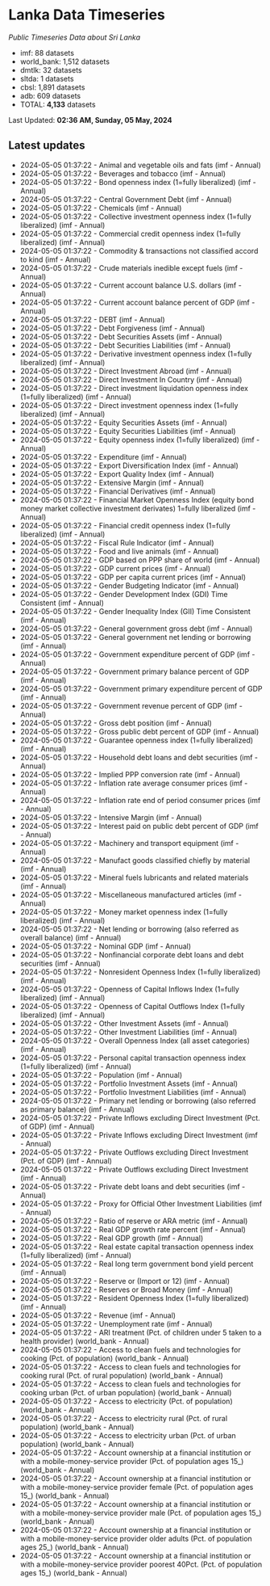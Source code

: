 # Lanka Data Timeseries
*Public Timeseries Data about Sri Lanka*

* imf: 88 datasets
* world_bank: 1,512 datasets
* dmtlk: 32 datasets
* sltda: 1 datasets
* cbsl: 1,891 datasets
* adb: 609 datasets
* TOTAL: **4,133** datasets

Last Updated: **02:36 AM, Sunday, 05 May, 2024**

## Latest updates

* 2024-05-05 01:37:22 - Animal and vegetable oils and fats (imf - Annual)
* 2024-05-05 01:37:22 - Beverages and tobacco (imf - Annual)
* 2024-05-05 01:37:22 - Bond openness index (1=fully liberalized) (imf - Annual)
* 2024-05-05 01:37:22 - Central Government Debt (imf - Annual)
* 2024-05-05 01:37:22 - Chemicals (imf - Annual)
* 2024-05-05 01:37:22 - Collective investment openness index (1=fully liberalized) (imf - Annual)
* 2024-05-05 01:37:22 - Commercial credit openness index (1=fully liberalized) (imf - Annual)
* 2024-05-05 01:37:22 - Commodity & transactions not classified accord to kind (imf - Annual)
* 2024-05-05 01:37:22 - Crude materials inedible except fuels (imf - Annual)
* 2024-05-05 01:37:22 - Current account balance U.S. dollars (imf - Annual)
* 2024-05-05 01:37:22 - Current account balance percent of GDP (imf - Annual)
* 2024-05-05 01:37:22 - DEBT (imf - Annual)
* 2024-05-05 01:37:22 - Debt Forgiveness (imf - Annual)
* 2024-05-05 01:37:22 - Debt Securities Assets (imf - Annual)
* 2024-05-05 01:37:22 - Debt Securities Liabilities (imf - Annual)
* 2024-05-05 01:37:22 - Derivative investment openness index (1=fully liberalized) (imf - Annual)
* 2024-05-05 01:37:22 - Direct Investment Abroad (imf - Annual)
* 2024-05-05 01:37:22 - Direct Investment In Country (imf - Annual)
* 2024-05-05 01:37:22 - Direct investment liquidation openness index (1=fully liberalized) (imf - Annual)
* 2024-05-05 01:37:22 - Direct investment openness index (1=fully liberalized) (imf - Annual)
* 2024-05-05 01:37:22 - Equity Securities Assets (imf - Annual)
* 2024-05-05 01:37:22 - Equity Securities Liabilities (imf - Annual)
* 2024-05-05 01:37:22 - Equity openness index (1=fully liberalized) (imf - Annual)
* 2024-05-05 01:37:22 - Expenditure (imf - Annual)
* 2024-05-05 01:37:22 - Export Diversification Index (imf - Annual)
* 2024-05-05 01:37:22 - Export Quality Index (imf - Annual)
* 2024-05-05 01:37:22 - Extensive Margin (imf - Annual)
* 2024-05-05 01:37:22 - Financial Derivatives (imf - Annual)
* 2024-05-05 01:37:22 - Financial Market Openness Index (equity bond money market collective investment derivates) 1=fully liberalized (imf - Annual)
* 2024-05-05 01:37:22 - Financial credit openness index (1=fully liberalized) (imf - Annual)
* 2024-05-05 01:37:22 - Fiscal Rule Indicator (imf - Annual)
* 2024-05-05 01:37:22 - Food and live animals (imf - Annual)
* 2024-05-05 01:37:22 - GDP based on PPP share of world (imf - Annual)
* 2024-05-05 01:37:22 - GDP current prices (imf - Annual)
* 2024-05-05 01:37:22 - GDP per capita current prices (imf - Annual)
* 2024-05-05 01:37:22 - Gender Budgeting Indicator (imf - Annual)
* 2024-05-05 01:37:22 - Gender Development Index (GDI) Time Consistent (imf - Annual)
* 2024-05-05 01:37:22 - Gender Inequality Index (GII) Time Consistent (imf - Annual)
* 2024-05-05 01:37:22 - General government gross debt (imf - Annual)
* 2024-05-05 01:37:22 - General government net lending or borrowing (imf - Annual)
* 2024-05-05 01:37:22 - Government expenditure percent of GDP (imf - Annual)
* 2024-05-05 01:37:22 - Government primary balance percent of GDP (imf - Annual)
* 2024-05-05 01:37:22 - Government primary expenditure percent of GDP (imf - Annual)
* 2024-05-05 01:37:22 - Government revenue percent of GDP (imf - Annual)
* 2024-05-05 01:37:22 - Gross debt position (imf - Annual)
* 2024-05-05 01:37:22 - Gross public debt percent of GDP (imf - Annual)
* 2024-05-05 01:37:22 - Guarantee openness index (1=fully liberalized) (imf - Annual)
* 2024-05-05 01:37:22 - Household debt loans and debt securities (imf - Annual)
* 2024-05-05 01:37:22 - Implied PPP conversion rate (imf - Annual)
* 2024-05-05 01:37:22 - Inflation rate average consumer prices (imf - Annual)
* 2024-05-05 01:37:22 - Inflation rate end of period consumer prices (imf - Annual)
* 2024-05-05 01:37:22 - Intensive Margin (imf - Annual)
* 2024-05-05 01:37:22 - Interest paid on public debt percent of GDP (imf - Annual)
* 2024-05-05 01:37:22 - Machinery and transport equipment (imf - Annual)
* 2024-05-05 01:37:22 - Manufact goods classified chiefly by material (imf - Annual)
* 2024-05-05 01:37:22 - Mineral fuels lubricants and related materials (imf - Annual)
* 2024-05-05 01:37:22 - Miscellaneous manufactured articles (imf - Annual)
* 2024-05-05 01:37:22 - Money market openness index (1=fully liberalized) (imf - Annual)
* 2024-05-05 01:37:22 - Net lending or borrowing (also referred as overall balance) (imf - Annual)
* 2024-05-05 01:37:22 - Nominal GDP (imf - Annual)
* 2024-05-05 01:37:22 - Nonfinancial corporate debt loans and debt securities (imf - Annual)
* 2024-05-05 01:37:22 - Nonresident Openness Index (1=fully liberalized) (imf - Annual)
* 2024-05-05 01:37:22 - Openness of Capital Inflows Index (1=fully liberalized) (imf - Annual)
* 2024-05-05 01:37:22 - Openness of Capital Outflows Index (1=fully liberalized) (imf - Annual)
* 2024-05-05 01:37:22 - Other Investment Assets (imf - Annual)
* 2024-05-05 01:37:22 - Other Investment Liabilities (imf - Annual)
* 2024-05-05 01:37:22 - Overall Openness Index (all asset categories) (imf - Annual)
* 2024-05-05 01:37:22 - Personal capital transaction openness index (1=fully liberalized) (imf - Annual)
* 2024-05-05 01:37:22 - Population (imf - Annual)
* 2024-05-05 01:37:22 - Portfolio Investment Assets (imf - Annual)
* 2024-05-05 01:37:22 - Portfolio Investment Liabilities (imf - Annual)
* 2024-05-05 01:37:22 - Primary net lending or borrowing (also referred as primary balance) (imf - Annual)
* 2024-05-05 01:37:22 - Private Inflows excluding Direct Investment (Pct. of GDP) (imf - Annual)
* 2024-05-05 01:37:22 - Private Inflows excluding Direct Investment (imf - Annual)
* 2024-05-05 01:37:22 - Private Outflows excluding Direct Investment (Pct. of GDP) (imf - Annual)
* 2024-05-05 01:37:22 - Private Outflows excluding Direct Investment (imf - Annual)
* 2024-05-05 01:37:22 - Private debt loans and debt securities (imf - Annual)
* 2024-05-05 01:37:22 - Proxy for Official Other Investment Liabilities (imf - Annual)
* 2024-05-05 01:37:22 - Ratio of reserve or ARA metric (imf - Annual)
* 2024-05-05 01:37:22 - Real GDP growth rate percent (imf - Annual)
* 2024-05-05 01:37:22 - Real GDP growth (imf - Annual)
* 2024-05-05 01:37:22 - Real estate capital transaction openness index (1=fully liberalized) (imf - Annual)
* 2024-05-05 01:37:22 - Real long term government bond yield percent (imf - Annual)
* 2024-05-05 01:37:22 - Reserve or (Import or 12) (imf - Annual)
* 2024-05-05 01:37:22 - Reserves or Broad Money (imf - Annual)
* 2024-05-05 01:37:22 - Resident Openness Index (1=fully liberalized) (imf - Annual)
* 2024-05-05 01:37:22 - Revenue (imf - Annual)
* 2024-05-05 01:37:22 - Unemployment rate (imf - Annual)
* 2024-05-05 01:37:22 - ARI treatment (Pct. of children under 5 taken to a health provider) (world_bank - Annual)
* 2024-05-05 01:37:22 - Access to clean fuels and technologies for cooking (Pct. of population) (world_bank - Annual)
* 2024-05-05 01:37:22 - Access to clean fuels and technologies for cooking rural (Pct. of rural population) (world_bank - Annual)
* 2024-05-05 01:37:22 - Access to clean fuels and technologies for cooking urban (Pct. of urban population) (world_bank - Annual)
* 2024-05-05 01:37:22 - Access to electricity (Pct. of population) (world_bank - Annual)
* 2024-05-05 01:37:22 - Access to electricity rural (Pct. of rural population) (world_bank - Annual)
* 2024-05-05 01:37:22 - Access to electricity urban (Pct. of urban population) (world_bank - Annual)
* 2024-05-05 01:37:22 - Account ownership at a financial institution or with a mobile-money-service provider (Pct. of population ages 15_) (world_bank - Annual)
* 2024-05-05 01:37:22 - Account ownership at a financial institution or with a mobile-money-service provider female (Pct. of population ages 15_) (world_bank - Annual)
* 2024-05-05 01:37:22 - Account ownership at a financial institution or with a mobile-money-service provider male (Pct. of population ages 15_) (world_bank - Annual)
* 2024-05-05 01:37:22 - Account ownership at a financial institution or with a mobile-money-service provider older adults (Pct. of population ages 25_) (world_bank - Annual)
* 2024-05-05 01:37:22 - Account ownership at a financial institution or with a mobile-money-service provider poorest 40Pct. (Pct. of population ages 15_) (world_bank - Annual)